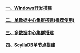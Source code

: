 #### [一、Windows开发搭建][1]
#### [二、单数据中心集群搭建(推荐使用)][2]
#### [三、多数据中心集群搭建][3]
#### [四、ScyllaDB单节点搭建][4]




[1]: https://github.com/firechiang/hadoop-test/tree/master/cassandra/docs/windows-single-node.md
[2]: https://github.com/firechiang/hadoop-test/tree/master/cassandra/docs/setup-single-cluster-node.md
[3]: https://github.com/firechiang/hadoop-test/tree/master/cassandra/docs/setup-many-cluster-node.md
[4]: https://github.com/firechiang/hadoop-test/tree/master/cassandra/docs/scylla-single-node.md